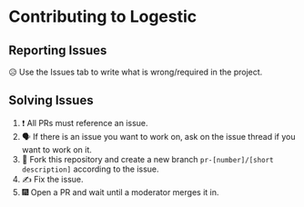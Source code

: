 # Contributing to Logestic

## Reporting Issues

😥 Use the Issues tab to write what is wrong/required in the project.

## Solving Issues

1. ❗ All PRs must reference an issue.
2. 🗣 If there is an issue you want to work on, ask on the issue thread if you want to work on it.
3. 🍴 Fork this repository and create a new branch `pr-[number]/[short description]` according to the issue.
4. ✍ Fix the issue.
5. 🎆 Open a PR and wait until a moderator merges it in.
